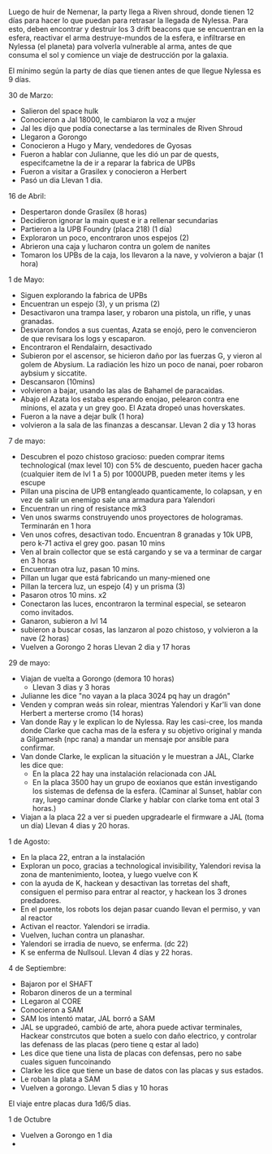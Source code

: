 Luego de huir de Nemenar, la party llega a Riven shroud, donde tienen 12 días para hacer lo que puedan para retrasar la llegada de Nylessa. Para esto, deben encontrar y destruir los 3 drift beacons que se encuentran en la esfera, reactivar el arma destruye-mundos de la esfera, e infiltrarse en Nylessa (el planeta) para volverla vulnerable al arma, antes de que consuma el sol y comience un viaje de destrucción por la galaxia.

El mínimo según la party de días que tienen antes de que llegue Nylessa es 9 días.


30 de Marzo:
- Salieron del space hulk
- Conocieron a Jal 18000, le cambiaron la voz a mujer
- Jal les dijo que podía conectarse a las terminales de Riven Shroud
- Llegaron a Gorongo
- Conocieron a  Hugo y Mary, vendedores de Gyosas
- Fueron a hablar con Julianne, que les dió un par de quests, especifcametne la de ir a reparar la fabrica de UPBs
- Fueron a visitar a Grasilex y conocieron a Herbert
- Pasó un dia
Llevan 1 dia.

16 de Abril:
- Despertaron donde Grasilex (8 horas)
- Decidieron ignorar la main quest e ir a rellenar secundarias
- Partieron a la UPB Foundry (placa 218) (1 día)
- Exploraron un poco, encontraron unos espejos (2)
- Abrieron una caja y lucharon contra un golem de nanites
- Tomaron los UPBs de la caja, los llevaron a la nave, y volvieron a bajar (1 hora)

1 de Mayo:
- Siguen explorando la fabrica de UPBs
- Encuentran un espejo (3), y un prisma (2)
- Desactivaron una trampa laser, y robaron una pistola, un rifle, y unas granadas.
- Desviaron fondos a sus cuentas, Azata se enojó, pero le convencieron de que revisara los logs y escaparon.
- Encontraron el Rendalairn, desactivado
- Subieron por el ascensor, se hicieron daño por las fuerzas G, y vieron al golem de Abysium. La radiación les hizo un poco de nanai, poer robaron aybsium y siccatite.
- Descansaron (10mins)
- volvieron a bajar, usando las alas de Bahamel de paracaidas.
- Abajo el Azata los estaba esperando enojao, pelearon contra ene minions, el azata y un grey goo. El Azata dropeó unas hoverskates.
- Fueron a la nave a dejar bulk (1 hora)
- volvieron a la sala de las finanzas a descansar.
Llevan 2 dia y 13 horas

7 de mayo:
- Descubren el pozo chistoso gracioso: pueden comprar items technological (max level 10) con 5% de descuento, pueden hacer gacha (cualquier item de lvl 1 a 5) por 1000UPB, pueden meter items y les escupe 
- Pillan una piscina de UPB entangleado quanticamente, lo colapsan, y en vez de salir un enemigo sale una armadura para Yalendori
- Encuentran un ring of resistance mk3
- Ven unos swarms construyendo unos proyectores de hologramas. Terminarán en 1 hora
- Ven unos cofres, desactivan todo. Encuentran 8 granadas y 10k UPB, pero k-71 activa el grey goo. pasan 10 mins
- Ven al brain collector que se está cargando y se va a terminar de cargar en 3 horas
- Encuentran otra luz, pasan 10 mins.
- Pillan un lugar que está fabricando un many-miened one
- Pillan la tercera luz, un espejo (4) y un prisma (3)
- Pasaron otros 10 mins. x2
- Conectaron las luces, encontraron la terminal especial, se setearon como invitados.
- Ganaron, subieron a lvl 14
- subieron a buscar cosas, las lanzaron al pozo chistoso, y volvieron a la nave (2 horas)
- Vuelven a Gorongo 2 horas
Llevan 2 dia y 17 horas

29 de mayo:
- Viajan de vuelta a Gorongo (demora 10 horas)
	- Llevan 3 dias y 3 horas
- Julianne les dice "no vayan a la placa 3024 pq hay un dragón"
- Venden y compran weás sin rolear, mientras Yalendori y Kar'li van done Herbert a merterse cromo (14 horas)
- Van donde Ray y le explican lo de Nylessa. Ray les casi-cree, los manda donde Clarke que cacha mas de la esfera y su objetivo original y manda a Gilgamesh (npc rana) a mandar un mensaje por ansible para confirmar.
- Van donde Clarke, le explican la situación y le muestran a JAL, Clarke les dice que:
	- En la placa 22 hay una instalación relacionada con JAL
	- En la placa 3500 hay un grupo de eoxianos que están investigando los sistemas de defensa de la esfera.
(Caminar al Sunset, hablar con ray, luego caminar donde Clarke y hablar con clarke toma ent otal 3 horas.)
- Viajan a la placa 22 a ver si pueden upgradearle el firmware a JAL (toma un día)
Llevan 4 dias y 20 horas.

1 de Agosto:
- En la placa 22, entran a la instalación
- Exploran un poco, gracias a technological invisibility, Yalendori revisa la zona de mantenimiento, lootea, y luego vuelve con K
- con la ayuda de K, hackean y desactivan las torretas del shaft, consiguen el permiso para entrar al reactor, y hackean los 3 drones predadores.
- En el puente, los robots los dejan pasar cuando llevan el permiso, y van al reactor
- Activan el reactor. Yalendori se irradia. 
- Vuelven, luchan contra un planashar.
- Yalendori se irradia de nuevo, se enferma. (dc 22)
- K se enferma de Nullsoul.
Llevan 4 días y 22 horas.


4 de Septiembre:
- Bajaron por el SHAFT
- Robaron dineros de un a terminal
- LLegaron al CORE
- Conocieron a SAM
- SAM los intentó matar, JAL borró a SAM
- JAL se upgradeó, cambió de arte, ahora puede activar terminales, Hackear constrcutos que boten a suelo con daño electrico, y controlar las defenass de las placas (pero tiene q estar al lado)
- Les dice que tiene una lista de placas con defensas, pero no sabe cuales siguen funcoinando
- Clarke les dice que tiene un base de datos con las placas y sus estados.
- Le roban la plata a SAM
- Vuelven a gorongo.
Llevan 5 dias y 10 horas

El viaje entre placas dura 1d6/5 dias.

1 de Octubre
- Vuelven a Gorongo en 1 dia
- 

